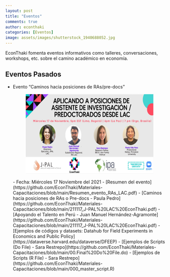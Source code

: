 ```yaml
---
layout: post
title: "Eventos"
comments: true
author: econthaki
categories: [Eventos]
image: assets/images/shutterstock_1940688052.jpg
---
```


EconThaki fomenta eventos informativos como talleres, conversaciones, workshops, etc. sobre el camino académico en economía.

## Eventos Pasados

- Evento “Caminos hacia posiciones de RAs/pre-docs” 
	<figure>
	    <img src="https://raw.githubusercontent.com/EconThaki/Materiales-Capacitaciones/main/imagendedifusion.jpeg"
	         alt="Evento 1" style="width:504px;height:250px;">
	</figure>
	- Fecha: Miércoles 17 Noviembre del 2021
	- [Resumen del evento](https://github.com/EconThaki/Materiales-Capacitaciones/blob/main/Resumen_evento_RAs_LAC.pdf)
	- [Caminos hacia posiciones de RAs o Pre-docs - Paula Pedro](https://github.com/EconThaki/Materiales-Capacitaciones/blob/main/211117_J-PAL%20LAC%20EconThaki.pdf)
	- [Apoyando el Talento en Perú - Juan Manuel Hernández-Agramonte](https://github.com/EconThaki/Materiales-Capacitaciones/blob/main/211117_J-PAL%20LAC%20EconThaki.pdf)
	- [Ejemplos de códigos y datasets: Datahub for Field Experiments in Economics and Public Policy](https://dataverse.harvard.edu/dataverse/DFEEP)
	- [Ejemplos de Scripts (Do File) - Sara Restrepo](https://github.com/EconThaki/Materiales-Capacitaciones/blob/main/00.Final%20Do%20File.do)
	- [Ejemplos de Scripts (R File) - Sara Restrepo](https://github.com/EconThaki/Materiales-Capacitaciones/blob/main/000_master_script.R)
